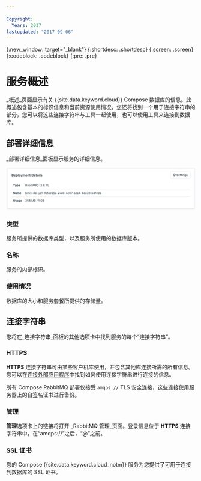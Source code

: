 ```yaml
---

Copyright:
  Years: 2017
lastupdated: "2017-09-06"
---
```


{:new_window: target="_blank"}
{:shortdesc: .shortdesc}
{:screen: .screen}
{:codeblock: .codeblock}
{:pre: .pre}

# 服务概述

_概述_页面显示有关 {{site.data.keyword.cloud}} Compose 数据库的信息。此概述包含基本的标识信息和当前资源使用情况。您还将找到一个用于连接字符串的部分，您可以将这些连接字符串与工具一起使用，也可以使用工具来连接到数据库。

## 部署详细信息

_部署详细信息_面板显示服务的详细信息。

![部署详细信息](./images/rabbitmq-deployment-details.png "“部署详细信息”面板的视图")

### 类型

服务所提供的数据库类型，以及服务所使用的数据库版本。

### 名称

服务的内部标识。

### 使用情况

数据库的大小和服务套餐所提供的存储量。


## 连接字符串

您将在_连接字符串_面板的其他选项卡中找到服务的每个“连接字符串”。

### HTTPS

**HTTPS** 连接字符串可由某些客户机库使用，并包含其他库连接所需的所有信息。您可以在[连接外部应用程序](./connecting-external.html)中找到如何使用连接字符串进行连接的信息。

所有 Compose RabbitMQ 部署仅接受 `amqps://` TLS 安全连接，这些连接使用服务器上的自签名证书进行备份。

### 管理

**管理**选项卡上的链接将打开 _RabbitMQ 管理_页面。登录信息位于 **HTTPS** 连接字符串中，在“amqps://”之后，“@”之前。

### SSL 证书

您的 Compose {{site.data.keyword.cloud_notm}} 服务为您提供了可用于连接到数据库的 SSL 证书。

